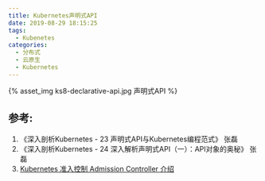```yaml
---
title: Kubernetes声明式API
date: 2019-08-29 18:15:25
tags:
  - Kubenetes
categories:
  - 分布式 
  - 云原生
  - Kubernetes
---
```


<p hidden></p>
<!-- more -->

{% asset_img  ks8-declarative-api.jpg  声明式API %}

## 参考:
1. 《深入剖析Kubernetes  - 23  声明式API与Kubernetes编程范式》  张磊 
2. 《深入剖析Kubernetes  - 24  深入解析声明式API（一）：API对象的奥秘》  张磊
3. [Kubernetes 准入控制 Admission Controller 介绍](https://juejin.im/post/5ba3547ae51d450e425ec6a5)